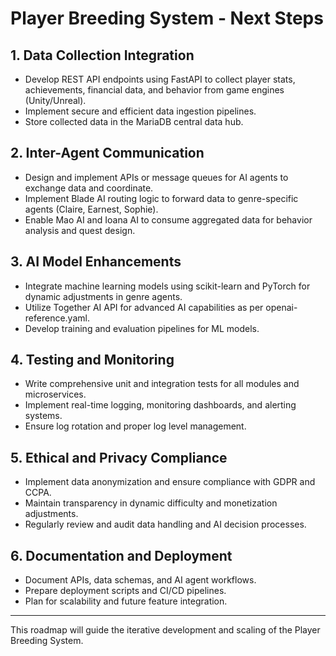 # Player Breeding System - Next Steps

## 1. Data Collection Integration
- Develop REST API endpoints using FastAPI to collect player stats, achievements, financial data, and behavior from game engines (Unity/Unreal).
- Implement secure and efficient data ingestion pipelines.
- Store collected data in the MariaDB central data hub.

## 2. Inter-Agent Communication
- Design and implement APIs or message queues for AI agents to exchange data and coordinate.
- Implement Blade AI routing logic to forward data to genre-specific agents (Claire, Earnest, Sophie).
- Enable Mao AI and Ioana AI to consume aggregated data for behavior analysis and quest design.

## 3. AI Model Enhancements
- Integrate machine learning models using scikit-learn and PyTorch for dynamic adjustments in genre agents.
- Utilize Together AI API for advanced AI capabilities as per openai-reference.yaml.
- Develop training and evaluation pipelines for ML models.

## 4. Testing and Monitoring
- Write comprehensive unit and integration tests for all modules and microservices.
- Implement real-time logging, monitoring dashboards, and alerting systems.
- Ensure log rotation and proper log level management.

## 5. Ethical and Privacy Compliance
- Implement data anonymization and ensure compliance with GDPR and CCPA.
- Maintain transparency in dynamic difficulty and monetization adjustments.
- Regularly review and audit data handling and AI decision processes.

## 6. Documentation and Deployment
- Document APIs, data schemas, and AI agent workflows.
- Prepare deployment scripts and CI/CD pipelines.
- Plan for scalability and future feature integration.

---

This roadmap will guide the iterative development and scaling of the Player Breeding System.
